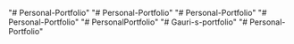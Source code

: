"# Personal-Portfolio" 
"# Personal-Portfolio" 
"# Personal-Portfolio" 
"# Personal-Portfolio" 
"# PersonalPortfolio" 
"# Gauri-s-portfolio" 
"# Personal-Portfolio" 
